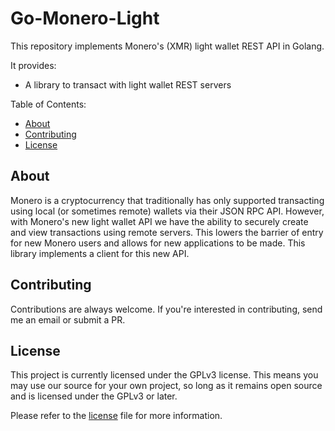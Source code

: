 Go-Monero-Light
===========

This repository implements Monero's (XMR) light wallet REST API in Golang.

It provides:

  * A library to transact with light wallet REST servers

Table of Contents:

  * [About](#about)
  * [Contributing](#contributing)
  * [License](#license)

About
-----

Monero is a cryptocurrency that traditionally has only supported transacting using local (or sometimes remote) wallets via their JSON RPC API. However, with Monero's new light wallet API we have the ability to securely create and view transactions using remote servers. This lowers the barrier of entry for new Monero users and allows for new applications to be made. This library implements a client for this new API.

Contributing
------------

Contributions are always welcome. If you're interested in contributing, send me an email or submit a PR.

License
-------

This project is currently licensed under the GPLv3 license. This means you may use our source for your own project, so long as it remains open source and is licensed under the GPLv3 or later.

Please refer to the [license](/LICENSE) file for more information.